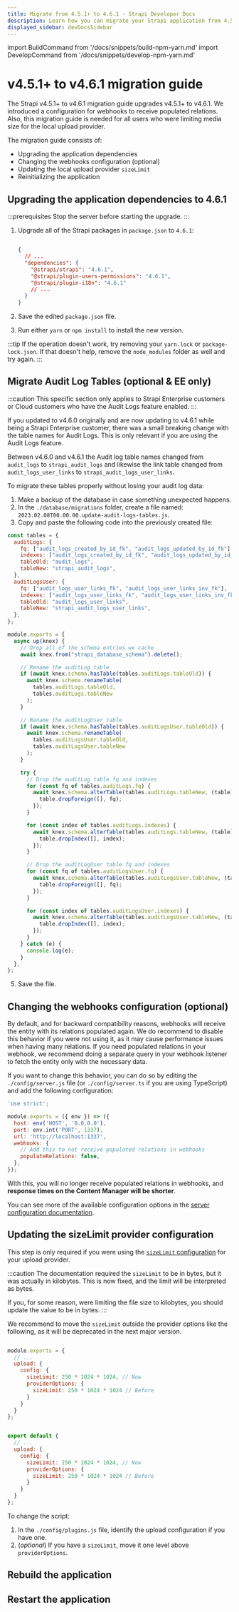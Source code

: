 ```yaml
---
title: Migrate from 4.5.1+ to 4.6.1 - Strapi Developer Docs
description: Learn how you can migrate your Strapi application from 4.5.1+ to 4.6.1.
displayed_sidebar: devDocsSidebar
---
```


import BuildCommand from '/docs/snippets/build-npm-yarn.md'
import DevelopCommand from '/docs/snippets/develop-npm-yarn.md'

# v4.5.1+ to v4.6.1 migration guide

The Strapi v4.5.1+ to v4.6.1 migration guide upgrades v4.5.1+ to v4.6.1. We introduced a configuration for webhooks to receive populated relations. Also, this migration guide is needed for all users who were limiting media size for the local upload provider.

The migration guide consists of:

- Upgrading the application dependencies
- Changing the webhooks configuration (optional)
- Updating the local upload provider `sizeLimit`
- Reinitializing the application

## Upgrading the application dependencies to 4.6.1

:::prerequisites
Stop the server before starting the upgrade.
:::

1. Upgrade all of the Strapi packages in `package.json` to `4.6.1`:

   ```json title="package.json"

   {
     // ...
     "dependencies": {
       "@strapi/strapi": "4.6.1",
       "@strapi/plugin-users-permissions": "4.6.1",
       "@strapi/plugin-i18n": "4.6.1"
       // ...
     }
   }
   ```

2. Save the edited `package.json` file.

3. Run either `yarn` or `npm install` to install the new version.

:::tip
If the operation doesn't work, try removing your `yarn.lock` or `package-lock.json`. If that doesn't help, remove the `node_modules` folder as well and try again.
:::

## Migrate Audit Log Tables (optional & EE only)

:::caution
This specific section only applies to Strapi Enterprise customers or Cloud customers who have the Audit Logs feature enabled.
:::

If you updated to v4.6.0 originally and are now updating to v4.6.1 while being a Strapi Enterprise customer, there was a small breaking change with the table names for Audit Logs. This is only relevant if you are using the Audit Logs feature.

Between v4.6.0 and v4.6.1 the Audit log table names changed from `audit_logs` to `strapi_audit_logs` and likewise the link table changed from `audit_logs_user_links` to `strapi_audit_logs_user_links`.

To migrate these tables properly without losing your audit log data:

1. Make a backup of the database in case something unexpected happens.
2. In the `./database/migrations` folder, create a file named: `2023.02.08T00.00.00.update-audit-logs-tables.js`.
3. Copy and paste the following code into the previously created file:

```js
const tables = {
  auditLogs: {
    fq: ["audit_logs_created_by_id_fk", "audit_logs_updated_by_id_fk"],
    indexes: ["audit_logs_created_by_id_fk", "audit_logs_updated_by_id_fk"],
    tableOld: "audit_logs",
    tableNew: "strapi_audit_logs",
  },
  auditLogsUser: {
    fq: ["audit_logs_user_links_fk", "audit_logs_user_links_inv_fk"],
    indexes: ["audit_logs_user_links_fk", "audit_logs_user_links_inv_fk"],
    tableOld: "audit_logs_user_links",
    tableNew: "strapi_audit_logs_user_links",
  },
};

module.exports = {
  async up(knex) {
    // Drop all of the schema entries we cache
    await knex.from("strapi_database_schema").delete();

    // Rename the auditLog table
    if (await knex.schema.hasTable(tables.auditLogs.tableOld)) {
      await knex.schema.renameTable(
        tables.auditLogs.tableOld,
        tables.auditLogs.tableNew
      );
    }

    // Rename the auditLogUser table
    if (await knex.schema.hasTable(tables.auditLogsUser.tableOld)) {
      await knex.schema.renameTable(
        tables.auditLogsUser.tableOld,
        tables.auditLogsUser.tableNew
      );
    }

    try {
      // Drop the auditLog table fq and indexes
      for (const fq of tables.auditLogs.fq) {
        await knex.schema.alterTable(tables.auditLogs.tableNew, (table) => {
          table.dropForeign([], fq);
        });
      }

      for (const index of tables.auditLogs.indexes) {
        await knex.schema.alterTable(tables.auditLogs.tableNew, (table) => {
          table.dropIndex([], index);
        });
      }

      // Drop the auditLogUser table fq and indexes
      for (const fq of tables.auditLogsUser.fq) {
        await knex.schema.alterTable(tables.auditLogsUser.tableNew, (table) => {
          table.dropForeign([], fq);
        });
      }

      for (const index of tables.auditLogsUser.indexes) {
        await knex.schema.alterTable(tables.auditLogsUser.tableNew, (table) => {
          table.dropIndex([], index);
        });
      }
    } catch (e) {
      console.log(e);
    }
  },
};
```

5. Save the file.

## Changing the webhooks configuration (optional)

By default, and for backward compatibility reasons, webhooks will receive the entity with its relations populated again. We do recommend to disable this behavior if you were not using it, as it may cause performance issues when having many relations. If you need populated relations in your webhook, we recommend doing a separate query in your webhook listener to fetch the entity only with the necessary data.

If you want to change this behavior, you can do so by editing the `./config/server.js` file (or `./config/server.ts` if you are using TypeScript) and add the following configuration:

```jsx
'use strict';

module.exports = ({ env }) => ({
  host: env('HOST', '0.0.0.0'),
  port: env.int('PORT', 1337),
  url: 'http://localhost:1337',
  webhooks: {
    // Add this to not receive populated relations in webhooks
    populateRelations: false,
  },
});
```

With this, you will no longer receive populated relations in webhooks, and **response times on the Content Manager will be shorter**.

You can see more of the available configuration options in the [server configuration documentation](/dev-docs/configurations/server).

## Updating the sizeLimit provider configuration

This step is only required if you were using the [`sizeLimit` configuration](/dev-docs/plugins/upload#max-file-size) for your upload provider.

:::caution
The documentation required the `sizeLimit` to be in bytes, but it was actually in kilobytes. This is now fixed, and the limit will be interpreted as bytes.

If you, for some reason, were limiting the file size to kilobytes, you should update the value to be in bytes.
:::

We recommend to move the `sizeLimit` outside the provider options like the following, as it will be deprecated in the next major version.

<Tabs groupId="js-ts">
<TabItem value="js" label="JavaScript">

```js title="./config/plugins.js"

module.exports = {
  // ...
  upload: {
    config: {
      sizeLimit: 250 * 1024 * 1024, // Now
      providerOptions: {
        sizeLimit: 250 * 1024 * 1024 // Before
      }
    }
  }
};
```

</TabItem>

<TabItem value="ts" label="TypeScript">

```js title="./config/plugins.ts"

export default {
  // ...
  upload: {
    config: {
      sizeLimit: 250 * 1024 * 1024, // Now
      providerOptions: {
        sizeLimit: 250 * 1024 * 1024 // Before
      }
    }
  }
};
```

</TabItem>

</Tabs>

To change the script:

1. In the `./config/plugins.js` file, identify the upload configuration if you have one.
2. (_optional_) If you have a `sizeLimit`, move it one level above `providerOptions`.

## Rebuild the application

<BuildCommand components={props.components} />

## Restart the application

<DevelopCommand components={props.components} />

